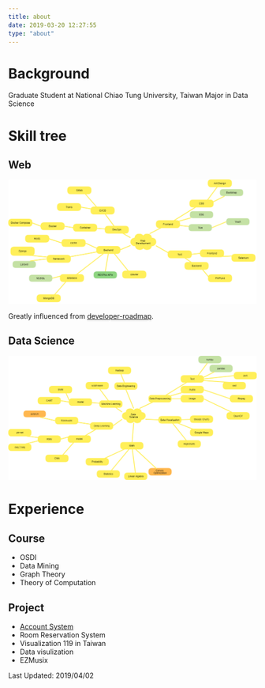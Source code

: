 ```yaml
---
title: about
date: 2019-03-20 12:27:55
type: "about"
---
```


# Background

Graduate Student at National Chiao Tung University, Taiwan
Major in Data Science

# Skill tree

## Web
![](./web.png)

Greatly influenced from [developer-roadmap](https://github.com/kamranahmedse/developer-roadmap).

## Data Science
![](./data-science.png)

# Experience

## Course

- OSDI
- Data Mining
- Graph Theory
- Theory of Computation

## Project

- [Account System](https://account.cs.nctu.edu.tw/)
- Room Reservation System
- Visualization 119 in Taiwan
- Data visulization
- EZMusix

Last Updated: 2019/04/02